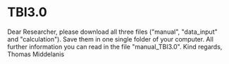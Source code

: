 # TBI3.0
Dear Researcher,
please download all three files ("manual", "data_input" and "calculation"). Save them in one single folder of your computer.
All further information you can read in the file "manual_TBI3.0".
Kind regards, 
Thomas Middelanis
